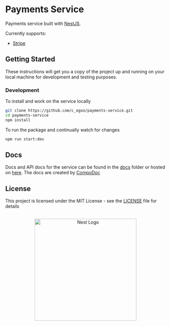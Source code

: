 # Payments Service

Payments service built with [NestJS](https://nestjs.com/). 

Currently supports: 
* [Stripe](https://stripe.com)

## Getting Started

These instructions will get you a copy of the project up and running on your local machine for development and testing purposes.

### Development

To install and work on the service locally

```bash
git clone https://github.com/c_ogoo/payments-service.git
cd payments-service
npm install
```

To run the package and continually watch for changes

```bash
npm run start:dev
```

## Docs

Docs and API docs for the service can be found in the [docs](./docs) folder or hosted on [here](https://loving-pike-f4473f.netlify.com/). The docs are created by [CompoDoc](https://compodoc.app/)

## License

This project is licensed under the MIT License - see the [LICENSE](LICENSE) file for details

<p align="center">
<br>
  <a href="http://nestjs.com/" target="blank"><img src="https://nestjs.com/img/logo_text.svg" width="320" alt="Nest Logo" /></a>
</p>

